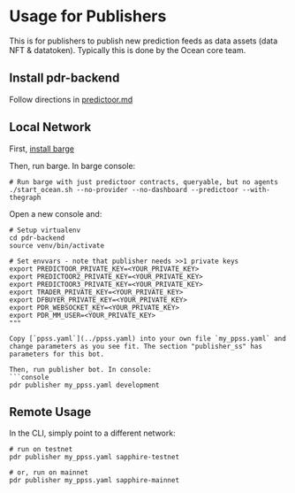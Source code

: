 <!--
Copyright 2024 Ocean Protocol Foundation
SPDX-License-Identifier: Apache-2.0
-->

# Usage for Publishers

This is for publishers to publish new prediction feeds as data assets (data NFT & datatoken). Typically this is done by the Ocean core team.

## Install pdr-backend

Follow directions in [predictoor.md](predictoor.md)

## Local Network

First, [install barge](barge.md#install-barge)

Then, run barge. In barge console:

```console
# Run barge with just predictoor contracts, queryable, but no agents
./start_ocean.sh --no-provider --no-dashboard --predictoor --with-thegraph
```

Open a new console and:

````console
# Setup virtualenv
cd pdr-backend
source venv/bin/activate

# Set envvars - note that publisher needs >>1 private keys
export PREDICTOOR_PRIVATE_KEY=<YOUR_PRIVATE_KEY>
export PREDICTOOR2_PRIVATE_KEY=<YOUR_PRIVATE_KEY>
export PREDICTOOR3_PRIVATE_KEY=<YOUR_PRIVATE_KEY>
export TRADER_PRIVATE_KEY=<YOUR_PRIVATE_KEY>
export DFBUYER_PRIVATE_KEY=<YOUR_PRIVATE_KEY>
export PDR_WEBSOCKET_KEY=<YOUR_PRIVATE_KEY>
export PDR_MM_USER=<YOUR_PRIVATE_KEY>
"""

Copy [`ppss.yaml`](../ppss.yaml) into your own file `my_ppss.yaml` and change parameters as you see fit. The section "publisher_ss" has parameters for this bot.

Then, run publisher bot. In console:
```console
pdr publisher my_ppss.yaml development
````

## Remote Usage

In the CLI, simply point to a different network:

```console
# run on testnet
pdr publisher my_ppss.yaml sapphire-testnet

# or, run on mainnet
pdr publisher my_ppss.yaml sapphire-mainnet
```
